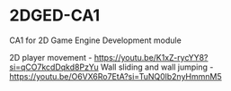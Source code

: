 # 2DGED-CA1
CA1 for 2D Game Engine Development module

2D player movement - https://youtu.be/K1xZ-rycYY8?si=qCO7kcdDqkd8PzYu
Wall sliding and wall jumping - https://youtu.be/O6VX6Ro7EtA?si=TuNQ0lb2nyHmmnM5
